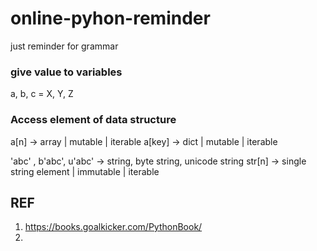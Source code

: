# online-pyhon-reminder
just reminder for grammar

### give value to variables
a, b, c = X, Y, Z

### Access element of data structure
a[n] -> array | mutable | iterable
a[key] -> dict | mutable | iterable

'abc' , b'abc', u'abc' -> string, byte string, unicode string
str[n] -> single string element | immutable | iterable

## REF
1. https://books.goalkicker.com/PythonBook/
2. 
